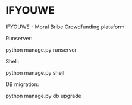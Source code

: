IFYOUWE
======

IFYOUWE - Moral Bribe Crowdfunding plataform. 

Runserver: 

python manage.py runserver

Shell: 

python manage.py shell

DB migration: 

python manage.py db upgrade

